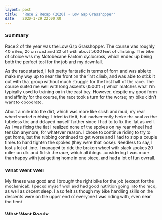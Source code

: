 ```yaml
---
layout: post
title:  "Race 2 Recap (2020) - Low Gap Grasshopper"
date:   2020-1-29 22:00:00
---
```


### Summary
Race 2 of the year was the Low Gap Grasshopper. The course was roughly 40 miles, 20 on road and 20 off with about 5600 feet of climbing. The bike of choice was my Motobecane Fantom cyclocross, which ended up being both the perfect tool for the job and my downfall.

As the race started, I felt pretty fantastic in terms of form and was able to make my way up to near the front on the first climb, and was able to stick it out with that group without much struggle for the first half of the race. The course suited me well with long ascents (1500ft +) which matches what I’m typically used to training on in the east bay. However, despite my good form and affinity for the course, the race took a turn for the worse; my bike didn’t want to cooperate.

About a mile into the dirt, which was more like slush and mud, my rear wheel started rubbing. I tried to fix it, but inadvertently broke the seal on the tubeless tire and delayed myself further since I had to to fix the flat as well. As I was fixing the flat I realized none of the spokes on my rear wheel had tension anymore, for whatever reason. I chose to continue riding to try to get home, but the rubbing continued to get worse and I had to stop a couple times to hand tighten the spokes (they were that loose). Needless to say, I lost a lot of time. I managed to ride the broken wheel with slack spokes 20 miles on dirt and finish the race, which all things considering I was more than happy with just getting home in one piece, and had a lot of fun overall.

### What Went Well
My fitness was good and I brought the right bike for the job (except for the mechanical). I paced myself well and had good nutrition going into the race, as well as decent sleep. I also felt as though my bike handling skills on the descents were on the upper end of everyone I was riding with, even near the front.

### What Went Poorly
The mechanical complications were the big downside of this race, which is something I could have handled through better preparation. Las week I was scrambling to get the ‘cross bike race ready and had to replace the rear wheel, which may have had something to do with it. I may have also just ridden the downhill too aggressively and dented the wheel badly. Besides that, I did start to bonk a little towards the end despite eating regularly.

### What I would like to do going forward
Have a more solid option for a cyclocross bike, and get things handled ahead of time. My ‘cross bike was more on the budget end, and it had a hard time keeping up with this race.

Also, I need to reconsider my nutrition for races that go beyond 2.5 hours so that I don’t get close to bonking. Perhaps I need a little more protein in the mix.

### General Remarks/Conclusion
Had a great (but hard) day, loved the course and the feel of the race and will definitely be coming back again.

### [Results](https://my.raceresult.com/147233/results)

|  Category  | Position | Number of Participants |
|----------|:-------------:|:-------------:|
| Overall |  64th | 316|
| Male 19-29 |    6th   | 23 |
